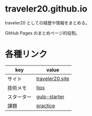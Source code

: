 # traveler20.github.io

traveler20 としての経歴や情報をまとめる。

GitHub Pages のまとめページ的役割。

# 各種リンク

| key        | value                                                      |
| ---------- | ---------------------------------------------------------- |
| サイト     | [traveler20.site](https://traveler20.site/)                |
| 技術メモ   | [tips](https://github.com/traveler20/tips)                 |
| スターター | [gulp-starter](https://github.com/traveler20/gulp-starter) |
| 課題       | [practice](https://github.com/traveler20/practice)         |
